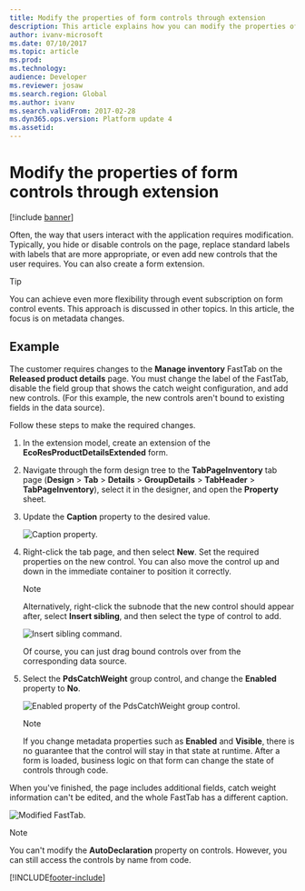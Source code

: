```yaml
---
title: Modify the properties of form controls through extension
description: This article explains how you can modify the properties of a control by using an extension.
author: ivanv-microsoft
ms.date: 07/10/2017
ms.topic: article
ms.prod: 
ms.technology: 
audience: Developer
ms.reviewer: josaw
ms.search.region: Global
ms.author: ivanv
ms.search.validFrom: 2017-02-28
ms.dyn365.ops.version: Platform update 4
ms.assetid: 
---
```


# Modify the properties of form controls through extension

[!include [banner](../includes/banner.md)]

Often, the way that users interact with the application requires modification. Typically, you hide or disable controls on the page, replace standard labels with labels that are more appropriate, or even add new controls that the user requires. You can also create a form extension. 

> [!TIP]
> You can achieve even more flexibility through event subscription on form control events. This approach is discussed in other topics. In this article, the focus is on metadata changes.

## Example

The customer requires changes to the **Manage inventory** FastTab on the **Released product details** page. You must change the label of the FastTab, disable the field group that shows the catch weight configuration, and add new controls. (For this example, the new controls aren't bound to existing fields in the data source).

Follow these steps to make the required changes.

1. In the extension model, create an extension of the **EcoResProductDetailsExtended** form.
2. Navigate through the form design tree to the **TabPageInventory** tab page (**Design** &gt; **Tab** &gt; **Details** &gt; **GroupDetails** &gt; **TabHeader** &gt; **TabPageInventory**), select it in the designer, and open the **Property** sheet.
3. Update the **Caption** property to the desired value.

    ![Caption property.](media/ModifyControlProperties01.jpg)

4. Right-click the tab page, and then select **New**. Set the required properties on the new control. You can also move the control up and down in the immediate container to position it correctly.

    > [!NOTE]
    > Alternatively, right-click the subnode that the new control should appear after, select **Insert sibling**, and then select the type of control to add.

    ![Insert sibling command.](media/ModifyControlProperties02.jpg)

    Of course, you can just drag bound controls over from the corresponding data source.

5. Select the **PdsCatchWeight** group control, and change the **Enabled** property to **No**.

    ![Enabled property of the PdsCatchWeight group control.](media/ModifyControlProperties03.jpg)

    > [!NOTE]
    > If you change metadata properties such as **Enabled** and **Visible**, there is no guarantee that the control will stay in that state at runtime. After a form is loaded, business logic on that form can change the state of controls through code.

When you've finished, the page includes additional fields, catch weight information can't be edited, and the whole FastTab has a different caption. 

![Modified FastTab.](media/ModifyControlProperties04.jpg)

> [!NOTE]
> You can't modify the **AutoDeclaration** property on controls. However, you can still access the controls by name from code. 


[!INCLUDE[footer-include](../../../includes/footer-banner.md)]
